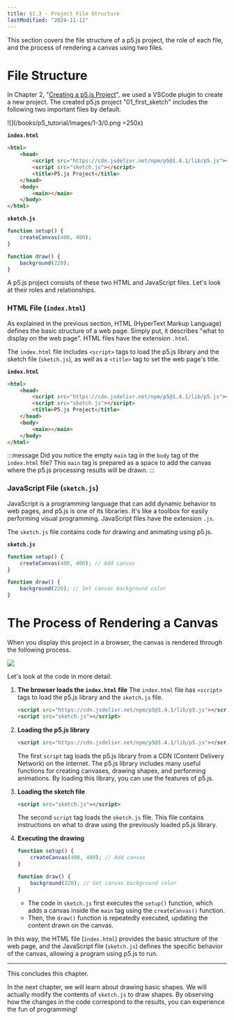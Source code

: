 ```yaml
---
title: §1.3 - Project File Structure
lastModified: "2024-11-11"
---
```


This section covers the file structure of a p5.js project, the role of each file, and the process of rendering a canvas using two files.

# File Structure

In Chapter 2, "[Creating a p5.js Project](1-2)", we used a VSCode plugin to create a new project. The created p5.js project "01_first_sketch" includes the following two important files by default.

![](/books/p5_tutorial/images/1-3/0.png =250x)

**`index.html`**

```html
<html>
    <head>
        <script src="https://cdn.jsdelivr.net/npm/p5@1.4.1/lib/p5.js"></script>
        <script src="sketch.js"></script>
        <title>P5.js Project</title>
    </head>
    <body>
        <main></main>
    </body>
</html>
```

**`sketch.js`**

```js
function setup() {
    createCanvas(400, 400);
}

function draw() {
    background(220);
}
```

A p5.js project consists of these two HTML and JavaScript files. Let's look at their roles and relationships.

### HTML File (`index.html`)

As explained in the previous section, HTML (HyperText Markup Language) defines the basic structure of a web page. Simply put, it describes "what to display on the web page". HTML files have the extension `.html`.

The `index.html` file includes `<script>` tags to load the p5.js library and the sketch file (`sketch.js`), as well as a `<title>` tag to set the web page's title.

**`index.html`**

```html
<html>
    <head>
        <script src="https://cdn.jsdelivr.net/npm/p5@1.4.1/lib/p5.js"></script>
        <script src="sketch.js"></script>
        <title>P5.js Project</title>
    </head>
    <body>
        <main></main>
    </body>
</html>
```

:::message
Did you notice the empty `main` tag in the `body` tag of the `index.html` file? This `main` tag is prepared as a space to add the canvas where the p5.js processing results will be drawn.
:::

### JavaScript File (`sketch.js`)

JavaScript is a programming language that can add dynamic behavior to web pages, and p5.js is one of its libraries. It's like a toolbox for easily performing visual programming. JavaScript files have the extension `.js`.

The `sketch.js` file contains code for drawing and animating using p5.js.

**`sketch.js`**

```js
function setup() {
    createCanvas(400, 400); // Add canvas
}

function draw() {
    background(220); // Set canvas background color
}
```

# The Process of Rendering a Canvas

When you display this project in a browser, the canvas is rendered through the following process.

![](/books/p5_tutorial/images/1-3/1.png)

Let's look at the code in more detail.

1. **The browser loads the `index.html` file**
   The `index.html` file has `<script>` tags to load the p5.js library and the `sketch.js` file.

    ```html
    <script src="https://cdn.jsdelivr.net/npm/p5@1.4.1/lib/p5.js"></script>
    <script src="sketch.js"></script>
    ```

2. **Loading the p5.js library**

    ```html
    <script src="https://cdn.jsdelivr.net/npm/p5@1.4.1/lib/p5.js"></script>
    ```

    The first `script` tag loads the p5.js library from a CDN (Content Delivery Network) on the internet. The p5.js library includes many useful functions for creating canvases, drawing shapes, and performing animations. By loading this library, you can use the features of p5.js.

3. **Loading the sketch file**

    ```html
    <script src="sketch.js"></script>
    ```

    The second `script` tag loads the `sketch.js` file. This file contains instructions on what to draw using the previously loaded p5.js library.

4. **Executing the drawing**

    ```js
    function setup() {
        createCanvas(400, 400); // Add canvas
    }

    function draw() {
        background(220); // Set canvas background color
    }
    ```

    - The code in `sketch.js` first executes the `setup()` function, which adds a canvas inside the `main` tag using the `createCanvas()` function.
    - Then, the `draw()` function is repeatedly executed, updating the content drawn on the canvas.

In this way, the HTML file (`index.html`) provides the basic structure of the web page, and the JavaScript file (`sketch.js`) defines the specific behavior of the canvas, allowing a program using p5.js to run.

---

This concludes this chapter.

In the next chapter, we will learn about drawing basic shapes. We will actually modify the contents of `sketch.js` to draw shapes. By observing how the changes in the code correspond to the results, you can experience the fun of programming!
